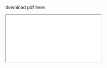download pdf here
<iframe src = "/Documents/FOC_architecture.pdf">
  This browser does not support pdf. Click here to download <a href="/Documents/FOC_architecture.pdf"></a>
  </iframe>
